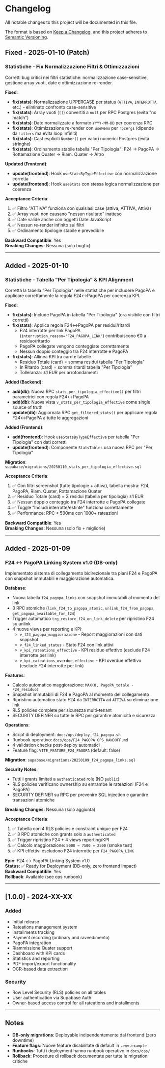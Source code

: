 # Changelog

All notable changes to this project will be documented in this file.

The format is based on [Keep a Changelog](https://keepachangelog.com/en/1.0.0/),
and this project adheres to [Semantic Versioning](https://semver.org/spec/v2.0.0.html).

## Fixed - 2025-01-10 (Patch)

### Statistiche - Fix Normalizzazione Filtri & Ottimizzazioni

Corretti bug critici nei filtri statistiche: normalizzazione case-sensitive, gestione array vuoti, date e ottimizzazione re-render.

**Fixed**:
- **fix(stats)**: Normalizzazione UPPERCASE per status (`ATTIVA`, `INTERROTTA`, etc.) - eliminato confronto case-sensitive
- **fix(stats)**: Array vuoti (`[]`) convertiti a `null` per RPC Postgres (evita "no match")
- **fix(stats)**: Date normalizzate a formato `YYYY-MM-DD` per coerenza RPC
- **fix(stats)**: Ottimizzazione re-render con `useMemo` per `rpcArgs` (dipende da `filters` ma evita loop infiniti)
- **fix(stats)**: Cast espliciti `Number()` per valori numerici Postgres (evita stringhe)
- **fix(stats)**: Ordinamento stabile tabella "Per Tipologia": F24 → PagoPA → Rottamazione Quater → Riam. Quater → Altro

**Updated (Frontend)**:
- **update(frontend)**: Hook `useStatsByTypeEffective` con normalizzazione corretta
- **update(frontend)**: Hook `useStats` con stessa logica normalizzazione per coerenza

**Acceptance Criteria**:
1. ✅ Filtro "ATTIVA" funziona con qualsiasi case (attiva, ATTIVA, Attiva)
2. ✅ Array vuoti non causano "nessun risultato" inatteso
3. ✅ Date valide anche con oggetti Date JavaScript
4. ✅ Nessun re-render infinito sui filtri
5. ✅ Ordinamento tipologie stabile e prevedibile

**Backward Compatible**: Yes  
**Breaking Changes**: Nessuna (solo bugfix)

---

## Added - 2025-01-10

### Statistiche - Tabella "Per Tipologia" & KPI Alignment

Corretta la tabella "Per Tipologia" nelle statistiche per includere PagoPA e applicare correttamente la regola F24↔PagoPA per coerenza KPI.

**Fixed**:
- **fix(stats)**: Include PagoPA in tabella "Per Tipologia" (ora visibile con filtri corretti)
- **fix(stats)**: Applica regola F24↔PagoPA per residui/ritardi
  - F24 interrotte per link PagoPA (`interruption_reason='F24_PAGOPA_LINK'`) contribuiscono €0 a residuo/ritardo
  - PagoPA collegate vengono conteggiate correttamente
  - Nessun doppio conteggio tra F24 interrotte e PagoPA
- **fix(stats)**: Allinea KPI tra card e tabelle
  - Residuo Totale (card) = somma residui tabella "Per Tipologia"
  - In Ritardo (card) = somma ritardi tabella "Per Tipologia"
  - Tolleranza: ±1 EUR per arrotondamenti

**Added (Backend)**:
- **add(db)**: Nuova RPC `stats_per_tipologia_effective()` per filtri parametrici con regola F24↔PagoPA
- **add(db)**: Nuova vista `v_stats_per_tipologia_effective` come single source of truth
- **update(db)**: Aggiornata RPC `get_filtered_stats()` per applicare regola F24↔PagoPA a tutte le aggregazioni

**Added (Frontend)**:
- **add(frontend)**: Hook `useStatsByTypeEffective` per tabella "Per Tipologia" con dati corretti
- **update(frontend)**: Componente `StatsTables` usa nuova RPC per "Per Tipologia"

**Migration**: `supabase/migrations/20250110_stats_per_tipologia_effective.sql`

**Acceptance Criteria**:
1. ✅ Con filtri screenshot (tutte tipologie + attiva), tabella mostra: F24, PagoPA, Riam. Quater, Rottamazione Quater
2. ✅ Residuo Totale (card) = Σ residui (tabella per tipologia) ±1 EUR
3. ✅ Nessun doppio conteggio tra F24 interrotte e PagoPA collegate
4. ✅ Toggle "Includi interrotte/estinte" funziona correttamente
5. ✅ Performance: RPC < 500ms con 1000+ rateazioni

**Backward Compatible**: Yes  
**Breaking Changes**: Nessuna (solo fix + migliorie)

---

## Added - 2025-01-09

### F24 ↔ PagoPA Linking System v1.0 (DB-only)
Implementato sistema di collegamento bidirezionale tra piani F24 e PagoPA con snapshot immutabili e maggiorazione automatica.

**Database**:
- Nuova tabella `f24_pagopa_links` con snapshot immutabili al momento del link
- 3 RPC atomiche (`link_f24_to_pagopa_atomic`, `unlink_f24_from_pagopa`, `get_pagopa_available_for_f24`)
- Trigger automatico `trg_restore_f24_on_link_delete` per ripristino F24 su unlink
- 4 nuove views per reporting e KPI:
  - `v_f24_pagopa_maggiorazione` - Report maggiorazioni con dati snapshot
  - `v_f24_linked_status` - Stato F24 con link attivi
  - `v_kpi_rateations_effective` - KPI residuo effettivo (esclude F24 interrotte per link)
  - `v_kpi_rateations_overdue_effective` - KPI overdue effettivo (esclude F24 interrotte per link)

**Features**:
- Calcolo automatico maggiorazione: `MAX(0, PagoPA_totale - F24_residuo)`
- Snapshot immutabili di F24 e PagoPA al momento del collegamento
- Ripristino automatico stato F24 da `INTERROTTA` ad `ATTIVA` su eliminazione link
- RLS policies complete per sicurezza multi-tenant
- SECURITY DEFINER su tutte le RPC per garantire atomicità e sicurezza

**Operations**:
- Script di deployment: `docs/ops/deploy_f24_pagopa.sh`
- Runbook operativo: `docs/ops/F24_PAGOPA_OPS_HANDOFF.md`
- 4 validation checks post-deploy automatici
- Feature flag: `VITE_FEATURE_F24_PAGOPA` (default: false)

**Migration**: `supabase/migrations/20250109_f24_pagopa_links.sql`

**Security Notes**:
- Tutti i grants limitati a `authenticated` role (NO `public`)
- RLS policies verificano ownership su entrambe le rateazioni (F24 e PagoPA)
- SECURITY DEFINER su RPC per prevenire SQL injection e garantire transazioni atomiche

**Breaking Changes**: Nessuna (solo aggiunta)

**Acceptance Criteria**:
1. ✅ Tabella con 4 RLS policies e constraint unique per F24
2. ✅ 3 RPC atomiche con grants solo a `authenticated`
3. ✅ Trigger ripristino F24 + 4 views reporting/KPI
4. ✅ Calcolo maggiorazione: `5000 → 7500 = 2500` (smoke test)
5. ✅ KPI effettivi escludono F24 interrotte per `F24_PAGOPA_LINK`

**Epic**: F24 ↔ PagoPA Linking System v1.0  
**Status**: ✅ Ready for Deployment (DB-only, zero frontend impact)  
**Backward Compatible**: Yes  
**Rollback**: Available (see ops runbook)

---

## [1.0.0] - 2024-XX-XX

### Added
- Initial release
- Rateations management system
- Installments tracking
- Payment recording (ordinary and ravvedimento)
- PagoPA integration
- Riammissione Quater support
- Dashboard with KPI cards
- Statistics and reporting
- PDF import/export functionality
- OCR-based data extraction

### Security
- Row Level Security (RLS) policies on all tables
- User authentication via Supabase Auth
- Owner-based access control for all rateations and installments

---

## Notes

- **DB-only migrations**: Deployable indipendentemente dal frontend (zero downtime)
- **Feature flags**: Nuove feature disabilitate di default in `.env.example`
- **Runbooks**: Tutti i deployment hanno runbook operativo in `docs/ops/`
- **Rollback**: Procedure di rollback documentate per tutte le migration critiche
